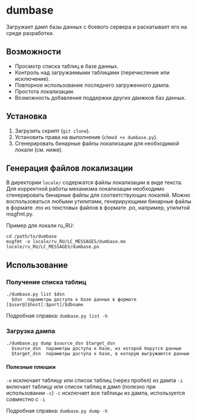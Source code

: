 dumbase
=======

Загружает дамп базы данных с боевого сервера и раскатывает его на среде разработки.


Возможности
-----------

* Просмотр списка таблиц в базе данных.
* Контроль над загружаемыми таблицами (перечисление или исключение).
* Повторное использование последнего загруженного дампа.
* Простота локализации.
* Возможность добавления поддержки других движков баз данных.


Установка
---------

1. Загрузить скрипт (`git clone`).
1. Установить права на выполнение (`chmod +x dumbase.py`).
1. Сгенерировать бинарные файлы локализации для необходимой локали (см. ниже).


Генерация файлов локализации
----------------------------

В директории `locale/` содержатся файлы локализации в виде текста. Для корректной
работы механизма локализации необходимо сгенерировать бинарные файлы для соответствующих
локалей. Можно воспользоваться любыми утилитами, генерирующими бинарные файлы
в формате .mo из текстовых файлов в формате .po, например, утилитой msgfmt.py.

Пример для локали ru\_RU:
```
cd /path/to/dumbase
msgfmt -o locale/ru_RU/LC_MESSAGES/dumbase.mo locale/ru_RU/LC_MESSAGES/dumbase.po
```


Использование
-------------

### Получение списка таблиц ###

```
./dumbase.py list $dsn
  $dsn  параметры доступа к базе данных в формате [$user@]$host[:$port]/$dbname
```

Подробная справка: `dumbase.py list -h`


### Загрузка дампа ###

```
./dumbase.py dump $source_dsn $target_dsn
  $source_dsn  параметры доступа к базе, из которой берутся данные
  $target_dsn  параметры доступа к базе, в которую выгружаются данные
```

#### Полезные плюшки ####
`-e` исключает таблицу или список таблиц (через пробел) из дампа
`-i` включает таблицу или список таблиц в дамп (полезно при использовании `-c`)
`-c` исключает все таблицы из дампа, используется совместно с `-i`

Подробная справка: `dumbase.py dump -h`

